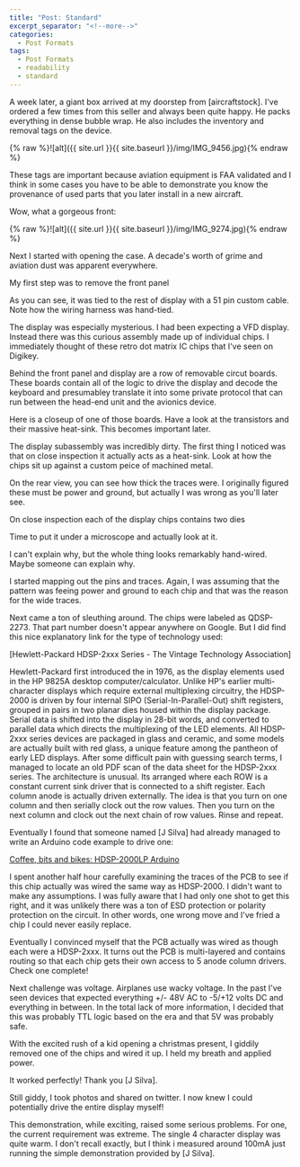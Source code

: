 ```yaml
---
title: "Post: Standard"
excerpt_separator: "<!--more-->"
categories:
  - Post Formats
tags:
  - Post Formats
  - readability
  - standard
---
```


A week later, a giant box arrived at my doorstep from [aircraftstock]. I've ordered a few times from this seller and always been quite happy. He packs everything in dense bubble wrap. He also includes the inventory and removal tags on the device.

{% raw %}![alt]({{ site.url }}{{ site.baseurl }}/img/IMG_9456.jpg){% endraw %}

These tags are important because aviation equipment is FAA validated and I think in some cases you have to be able to demonstrate you know the provenance of used parts that you later install in a new aircraft.

Wow, what a gorgeous front:

{% raw %}![alt]({{ site.url }}{{ site.baseurl }}/img/IMG_9274.jpg){% endraw %}

Next I started with opening the case. A decade's worth of grime and aviation dust was apparent everywhere.

My first step was to remove the front panel



As you can see, it was tied to the rest of display with a 51 pin custom cable. Note how the wiring harness was hand-tied.

The display was especially mysterious. I had been expecting a VFD display. Instead there was this curious assembly made up of individual chips. I immediately thought of these retro dot matrix IC chips that I've seen on Digikey.

Behind the front panel and display are a row of removable circut boards. These boards contain all of the logic to drive the display and decode the keyboard and presumabley translate it into some private protocol that can run between the head-end unit and the avionics device.

Here is a closeup of one of those boards. Have a look at the transistors and their massive heat-sink. This becomes important later.

The display subassembly was incredibly dirty. The first thing I noticed was that on close inspection it actually acts as a heat-sink. Look at how the chips sit up against a custom peice of machined metal.



On the rear view, you can see how thick the traces were. I originally figured these must be power and ground, but actually I was wrong as you'll later see.



On close inspection each of the display chips contains two dies



Time to put it under a microscope and actually look at it.

I can't explain why, but the whole thing looks remarkably hand-wired. Maybe someone can explain why.

I started mapping out the pins and traces. Again, I was assuming that the pattern was feeing power and ground to each chip and that was the reason for the wide traces.

Next came a ton of sleuthing around. The chips were labeled as QDSP-2273. That part number doesn't appear anywhere on Google. But I did find this nice explanatory link for the type of technology used:

[Hewlett-Packard HDSP-2xxx Series - The Vintage Technology Association]

Hewlett-Packard first introduced the in 1976, as the display elements used in the HP 9825A desktop computer/calculator. Unlike HP's earlier multi-character displays which require external multiplexing circuitry, the HDSP-2000 is driven by four internal SIPO (Serial-In-Parallel-Out) shift registers, grouped in pairs in two planar dies housed within the display package. Serial data is shifted into the display in 28-bit words, and converted to parallel data which directs the multiplexing of the LED elements. All HDSP-2xxx series devices are packaged in glass and ceramic, and some models are actually built with red glass, a unique feature among the pantheon of early LED displays.
After some difficult pain with guessing search terms, I managed to locate an old PDF scan of the data sheet for the HDSP-2xxx series. The architecture is unusual. Its arranged where each ROW is a constant current sink driver that is connected to a shift register. Each column anode is actually driven externally. The idea is that you turn on one column and then serially clock out the row values. Then you turn on the next column and clock out the next chain of row values. Rinse and repeat.

Eventually I found that someone named [J Silva] had already managed to write an Arduino code example to drive one:

[Coffee, bits and bikes: HDSP-2000LP Arduino](http://bitsnbikes.blogspot.com/2010/05/hdsp-2000lp-arduino.html)

I spent another half hour carefully examining the traces of the PCB to see if this chip actually was wired the same way as HDSP-2000. I didn't want to make any assumptions. I was fully aware that I had only one shot to get this right, and it was unlikely there was a ton of ESD protection or polarity protection on the circuit. In other words, one wrong move and I've fried a chip I could never easily replace.

Eventually I convinced myself that the PCB actually was wired as though each were a HDSP-2xxx. It turns out the PCB is multi-layered and contains routing so that each chip gets their own access to 5 anode column drivers. Check one complete!

Next challenge was voltage. Airplanes use wacky voltage. In the past I've seen devices that expected everything +/- 48V AC to -5/+12 volts DC and everything in between. In the total lack of more information, I decided that this was probably TTL logic based on the era and that 5V was probably safe.

With the excited rush of a kid opening a christmas present, I giddily removed one of the chips and wired it up. I held my breath and applied power.

It worked perfectly! Thank you [J Silva].



Still giddy, I took photos and shared on twitter. I now knew I could potentially drive the entire display myself!

This demonstration, while exciting, raised some serious problems. For one, the current requirement was extreme. The single 4 character display was quite warm. I don't recall exactly, but I think i measured around 100mA just running the simple demonstration provided by [J Silva].